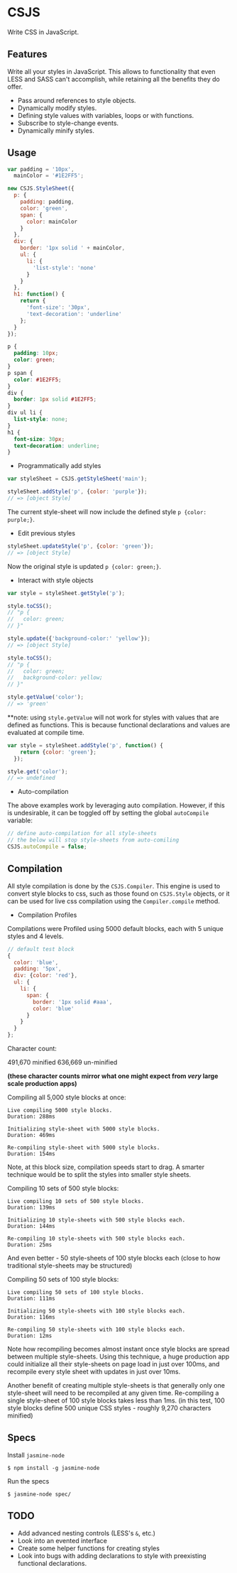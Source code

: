 # CSJS

Write CSS in JavaScript.

## Features

Write all your styles in JavaScript. This allows to functionality that even LESS and SASS can't accomplish, while retaining all the benefits they do offer.

* Pass around references  to style objects.
* Dynamically modify styles.
* Defining style values with variables, loops or with functions.
* Subscribe to style-change events.
* Dynamically minify styles.

## Usage

```js
var padding = '10px',
  mainColor = '#1E2FF5';

new CSJS.StyleSheet({
  p: {
    padding: padding,
    color: 'green',
    span: {
      color: mainColor
    }
  },
  div: {
    border: '1px solid ' + mainColor,
    ul: {
      li: {
        'list-style': 'none'
      }
    }
  },
  h1: function() {
    return {
      'font-size': '30px',
      'text-decoration': 'underline'
    };
  }
});
```

```css
p {
  padding: 10px;
  color: green;
}
p span {
  color: #1E2FF5;
}
div {
  border: 1px solid #1E2FF5;
}
div ul li {
  list-style: none;
}
h1 {
  font-size: 30px;
  text-decoration: underline;
}
```

* Programmatically add styles

```js
var styleSheet = CSJS.getStyleSheet('main');

styleSheet.addStyle('p', {color: 'purple'});
// => [object Style]
```

The current style-sheet will now include the defined style `p {color: purple;}`.

* Edit previous styles

```js
styleSheet.updateStyle('p', {color: 'green'});
// => [object Style]
```

Now the original style is updated `p {color: green;}`.

* Interact with style objects

```js
var style = styleSheet.getStyle('p');

style.toCSS();
// "p {
//   color: green;
// }"

style.update({'background-color:' 'yellow'});
// => [object Style]

style.toCSS();
// "p {
//   color: green;
//   background-color: yellow;
// }"

style.getValue('color');
// => 'green'
```

**note: using `style.getValue` will not work for styles with values that are defined as functions. This is because functional declarations and values are evaluated at compile time.

```js
var style = styleSheet.addStyle('p', function() {
    return {color: 'green'};
  });

style.get('color');
// => undefined
```

* Auto-compilation

The above examples work by leveraging auto compilation. However, if this is undesirable, it can be toggled off by setting the global `autoCompile` variable:

```js
// define auto-compilation for all style-sheets
// the below will stop style-sheets from auto-comiling
CSJS.autoCompile = false;
```

## Compilation

All style compilation is done by the `CSJS.Compiler`. This engine is used to convert style blocks to css, such as those found on `CSJS.Style` objects, or it can be used for live css compilation using the `Compiler.compile` method.

* Compilation Profiles

Compilations were Profiled using 5000 default blocks, each with 5 unique styles and 4 levels.

```js
// default test block
{
  color: 'blue',
  padding: '5px',
  div: {color: 'red'},
  ul: {
    li: {
      span: {
        border: '1px solid #aaa',
        color: 'blue'
      }
    }
  }
};
```

Character count:

491,670 minified
636,669 un-minified

**(these character counts mirror what one might expect from *very* large scale production apps)**

Compiling all 5,000 style blocks at once:
```
Live compiling 5000 style blocks.
Duration: 288ms

Initializing style-sheet with 5000 style blocks.
Duration: 469ms

Re-compiling style-sheet with 5000 style blocks.
Duration: 154ms
```

Note, at this block size, compilation speeds start to drag. A smarter technique would be to split the styles into smaller style sheets.

Compiling 10 sets of 500 style blocks:
```
Live compiling 10 sets of 500 style blocks.
Duration: 139ms

Initializing 10 style-sheets with 500 style blocks each.
Duration: 144ms

Re-compiling 10 style-sheets with 500 style blocks each.
Duration: 25ms
```

And even better - 50 style-sheets of 100 style blocks each (close to how traditional style-sheets may be structured)

Compiling 50 sets of 100 style blocks:
```
Live compiling 50 sets of 100 style blocks.
Duration: 111ms

Initializing 50 style-sheets with 100 style blocks each.
Duration: 116ms

Re-compiling 50 style-sheets with 100 style blocks each.
Duration: 12ms
```

Note how recompiling becomes almost instant once style blocks are spread between multiple style-sheets. Using this technique, a huge production app could initialize all their style-sheets on page load in just over 100ms, and recompile every style sheet with updates in just over 10ms.

Another benefit of creating multiple style-sheets is that generally only one style-sheet will need to be recompiled at any given time. Re-compiling a single style-sheet of 100 style blocks takes less than 1ms. (in this test, 100 style blocks define 500 unique CSS styles - roughly 9,270 characters minified)

## Specs

Install `jasmine-node`

```
$ npm install -g jasmine-node
```

Run the specs

```
$ jasmine-node spec/
```

## TODO

* Add advanced nesting controls (LESS's `&`, etc.)
* Look into an evented interface
* Create some helper functions for creating styles
* Look into bugs with adding declarations to style with preexisting functional declarations.

